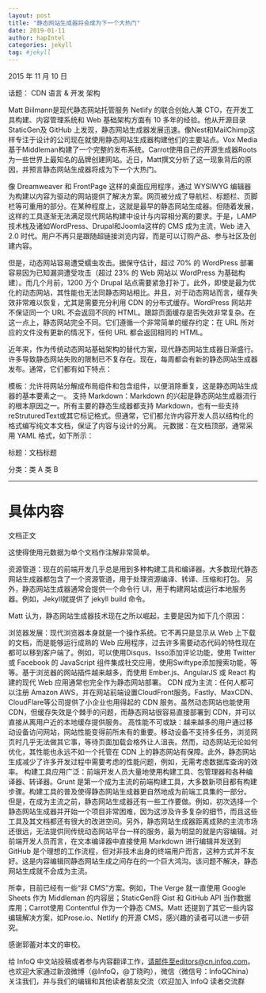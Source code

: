 ```yaml
---
layout: post
title: "静态网站生成器将会成为下一个大热门"
date: 2019-01-11
author: hapIntel
categories: jekyll
tag: #jekyll
---
```



2015 年 11 月 10 日

话题：
CDN
语言 & 开发
架构

Matt Biilmann是现代静态网站托管服务 Netlify 的联合创始人兼 CTO，在开发工具构建、内容管理系统和 Web 基础架构方面有 10 多年的经验。他从开源目录StaticGen及 GitHub 上发现，静态网站生成器发展迅速。像Nest和MailChimp这样专注于设计的公司现在就使用静态网站生成器构建他们的主要站点。Vox Media基于Middleman构建了一个完整的发布系统。Carrot使用自己的开源生成器Roots为一些世界上最知名的品牌创建网站。近日，Matt撰文分析了这一现象背后的原因，并预言静态网站生成器将成为下一个大热门。

像 Dreamweaver 和 FrontPage 这样的桌面应用程序，通过 WYSIWYG 编辑器为构建以内容为驱动的网站提供了解决方案。网页被分成了导航栏、标题栏、页脚栏等可重用的部分。在某种程度上，这就是最早的静态网站生成器。但随着发展，这样的工具逐渐无法满足现代网站构建中设计与内容相分离的要求。于是，LAMP 技术栈及诸如WordPress、Drupal和Joomla这样的 CMS 成为主流，Web 进入 2.0 时代。用户不再只是跟随超链接浏览内容，而是可以订购产品、参与社区及创建内容。

但是，动态网站容易遭受蠕虫攻击。据保守估计，超过 70% 的 WordPress 部署容易因为已知漏洞遭受攻击（超过 23% 的 Web 网站以 WordPress 为基础构建）。而几个月前，1200 万个 Drupal 站点需要紧急打补丁。此外，即使是最为优化的动态网站，其性能也无法同静态网站相比。并且，对于动态网站而言，缓存失效非常难以恢复，尤其是需要充分利用 CDN 的分布式缓存。WordPress 网站并不保证同一个 URL 不会返回不同的 HTML。跟踪页面缓存是否失效非常复杂。在这一点上，静态网站完全不同。它们遵循一个非常简单的缓存约定：在 URL 所对应的文件没有更新的情况下，任何 URL 都会返回相同的 HTML。

近年来，作为传统动态网站基础架构的替代方案，现代静态网站生成器日渐盛行。许多导致静态网站失败的限制已不复存在。现在，每周都会有新的静态网站生成器发布。通常，它们都有如下特点：

模板：允许将网站分解成布局组件和包含组件，以便消除重复，这是静态网站生成器的基本要素之一。
支持 Markdown：Markdown 的兴起是静态网站生成器流行的根本原因之一。所有主要的静态生成器都支持 Markdown，也有一些支持reStruturedText或其它标记格式。但通常，它们都允许内容开发人员以结构化的格式编写纯文本文档，保证了内容与设计的分离。
元数据：在文档顶部，通常采用 YAML 格式，如下所示： 
 
标题：文档标题

分类：类 A 类 B

---

# 具体内容

文档正文

这使得使用元数据为单个文档作注解非常简单。

资源管道：现在的前端开发几乎总是用到多种构建工具和编译器。大多数现代静态网站生成器都包含了一个资源管道，用于处理资源编译、转译、压缩和打包。
另外，静态网站生成器通常会提供一个命令行 UI，用于构建网站或运行本地服务器。例如，Jekyll就提供了 jekyll build 命令。

Matt 认为，静态网站生成器技术现在之所以崛起，主要是因为如下几个原因：

浏览器发展：现代浏览器本身就是一个操作系统。它不再只是显示从 Web 上下载的文档，而是能够运行成熟的 Web 应用程序，过去许多需要动态代码的特性现在都可以移到客户端了。例如，可以使用Disqus、Isso添加评论功能，使用 Twitter 或 Facebook 的 JavaScript 组件集成社交应用，使用Swiftype添加搜索功能，等等。基于浏览器的网站插件越来越多，而使用 Ember.js、AngularJS 或 React 构建的现代 Web 应用通常也完全作为静态网站部署。
CDN 成为主流：任何人都可以注册 Amazon AWS，并在网站前端设置CloudFront服务。Fastly、MaxCDN、CloudFlare等公司提供了小企业也用得起的 CDN 服务。虽然动态网站也能使用 CDN，但缓存失效是个棘手的问题，而静态网站很容易直接部署到 CDN，并可以直接从离用户近的本地缓存提供服务。
高性能不可或缺：越来越多的用户通过移动设备访问网站，网站性能变得前所未有的重要。移动设备不支持多任务，浏览网页时几乎无法做其它事，等待页面加载会格外让人沮丧。然而，动态网站无论如何优化，其性能也永远不如一个托管在 CDN 上的静态网站有保障。此外，静态网站生成减少了许多开发过程中需要考虑的性能问题，例如，无需考虑数据库查询的效率。
构建工具应用广泛：前端开发人员大量地使用构建工具、包管理器和各种编译器、转译器。Grunt 是第一个成为主流的前端构建工具，大多数新项目都有构建步骤。构建工具的普及使得静态网站生成器更自然地成为前端工具集的一部分。
但是，在成为主流之前，静态网站生成器还有一些工作要做。例如，初次选择一个静态网站生成器并开始一个项目非常困难，因为这涉及许多复杂的细节，而且这些工具及其文档都还有很大的改进空间。另外，静态网站生成器距离成熟的主流市场还很远，无法提供同传统动态网站平台一样的服务，最为明显的就是内容编辑。对前端开发人员而言，在文本编译器中直接使用 Markdown 进行编辑并发送到 GitHub 是个理想的工作流程，但对非技术出身的终端用户而言，这种方式并不友好。这是内容编辑同静态网站生成之间存在的一个巨大鸿沟。该问题不解决，静态网站生成就不会成为主流。

所幸，目前已经有一些“非 CMS”方案。例如，The Verge 就一直使用 Google Sheets 作为 Middleman 的内容层；StaticGen将 Gist 和 GitHub API 当作数据库用；Carrot使用 Contentful 作为一个静态 CMS。Matt 还提到了其它一些内容编辑解决方案，如Prose.io、Netlify 的开源 CMS，感兴趣的读者可以进一步研究。

感谢郭蕾对本文的审校。

给 InfoQ 中文站投稿或者参与内容翻译工作，请邮件至editors@cn.infoq.com。也欢迎大家通过新浪微博（@InfoQ，@丁晓昀），微信（微信号：InfoQChina）关注我们，并与我们的编辑和其他读者朋友交流（欢迎加入 InfoQ 读者交流群

